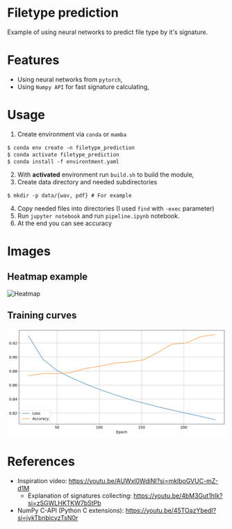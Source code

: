 # Filetype prediction

Example of using neural networks to predict file type by it's signature. 

# Features

- Using neural networks from `pytorch`,
- Using `Numpy API` for fast signature calculating,

# Usage

1. Create environment via `conda` or `mamba`

```console
$ conda env create -n filetype_prediction 
$ conda activate filetype_prediction
$ conda install -f environtment.yaml
```

2. With **activated** environment run `build.sh` to build the module,
3. Create data directory and needed subdirectories

```console
$ mkdir -p data/{wav, pdf} # For example
```

4. Copy needed files into directories (I used `find` with `-exec` parameter)
5. Run `jupyter notebook` and run `pipeline.ipynb` notebook.
6. At the end you can see accuracy

# Images

## Heatmap example

![Heatmap](assets/heatmap.png)

## Training curves

![Curves](assets/stats.png)

# References

- Inspiration video: https://youtu.be/AUWxl0WdiNI?si=mklboGVUC-mZ-d1M
  - Explanation of signatures collecting: https://youtu.be/4bM3Gut1hIk?si=zSGWLHKTKW7bStPb
- NumPy C-API (Python C extensions): https://youtu.be/45TOazYbedI?si=jykTbnbjcyzTsN0r
